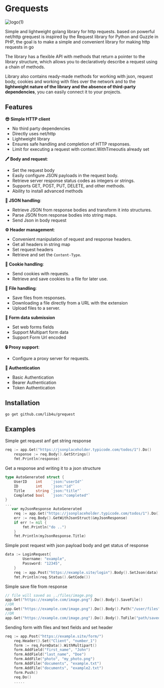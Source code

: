 # Grequests 
![logo(1)](https://github.com/user-attachments/assets/3bef5ed3-a40b-4634-9de4-a2dd43d57f3d)



Simple and lightweight golang library for http requests. based on powerful net/http
grequest is inspired by the Request library for Python and Guzzle in PHP, the goal is to make a simple and convenient library for making http requests in go

The library has a flexible API with methods that return a pointer to the library structure, which allows you to declaratively describe a request using a chain of methods.

Library also contains ready-made methods for working with json, request body, cookies and working with files over the network and  to the **lightweight nature of the library and the absence of third-party dependencies**, you can easily connect it to your projects.
## Features 

**😎 Simple HTTP client**
- No third party dependencies
- Directly uses net/http
- Lightweight library
- Ensures safe handling and completion of HTTP responses.
- Limit for executing a request with context.WithTimeoutis already set

**🖊 Body and request**:
  - Set the request body 
  - Easily configure JSON payloads in the request body.
  - Retrieve server response status codes as integers or strings.
  - Supports GET, POST, PUT, DELETE, and other methods.
  - Ability to install advanced methods

**📄 JSON handling**:
  - Retrieve JSON from response bodies and transform it into structures.
  - Parse JSON from response bodies into string maps.
  - Send Json in body request

**⚙️ Header management**:
  - Convenient manipulation of request and response headers.
  - Get all headers in string map
  - Set request headers
  - Retrieve and set the `Content-Type`.

**🍪 Cookie handling**:
  - Send cookies with requests.
  - Retrieve and save cookies to a file for later use.
  
**📁 File handling**:
  - Save files from responses.
  - Downloading a file directly from a URL with the extension
  - Upload files to a server.

**📝 Form data submission** 
- Set web forms fields
- Support Multipart form data
- Support Form Url encoded


**🔒 Proxy support**:
  - Configure a proxy server for requests.

**🔑 Authentication** 
- Basic Authentication
- Bearer Authentication 
- Token Authentication

## Installation
```
go get github.com/lib4u/grequest
```

## Examples
Simple get request anf get string response
```go
req := app.Get("https://jsonplaceholder.typicode.com/todos/1").Do()
	response := req.Body().GetStrings()
	fmt.Println(response)
```
Get a response and writing it to a json structure
```go
type AutoGenerated struct {
	UserID    int    `json:"userId"`
	ID        int    `json:"id"`
	Title     string `json:"title"`
	Completed bool   `json:"completed"`
}
...
   var myJsonResponse AutoGenerated
	req := app.Get("https://jsonplaceholder.typicode.com/todos/1").Do()
	err := req.Body().GetWithJsonStruct(&myJsonResponse)
	if err != nil {
		fmt.Println("do ..")
	}
	fmt.Println(myJsonResponse.Title)
```
Simple post request with json payload body and get status of response
```go
data := LoginRequest{
		Username: "example",
		Password: "12345",
	}
	req := app.Post("https://example.site/login").Body().SetJson(data).Do()
	fmt.Println(req.Status().GetCode())
```
Simple save file from response
```go
// file will saved as ../files/image.png
app.Get("https://example.com/image.png").Do().Body().SaveFile()
//OR
app.Get("https://example.com/image.png").Do().Body().Path("/user/files").SaveFile()
//OR 
app.Get("https://example.com/image.png").Do().Body().ToFile("path/savedimage.png")
```
Sending form with files and text fields and set header
```go
req := app.Post("https://example.site/form/")
	req.Header().Set("Client", "number_1")
	form := req.FormData().WithMultipart()
	form.AddField("first_name", "John")
	form.AddField("last_name", "Doe")
	form.AddFile("photo", "my_photo.png")
	form.AddFile("documents", "example.txt")
	form.AddFile("documents", "example2.txt")
	form.Push()
	req.Do()
	.....
```
